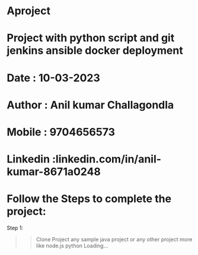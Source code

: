 # Aproject
# Project with python script and git jenkins ansible docker deployment

# Date : 10-03-2023
# Author : Anil kumar Challagondla
# Mobile : 9704656573
# Linkedin :linkedin.com/in/anil-kumar-8671a0248


Follow the Steps to complete the project:
=============================================

Step 1:

>> Clone Project any sample java project or any other project more like node.js python
Loading...
